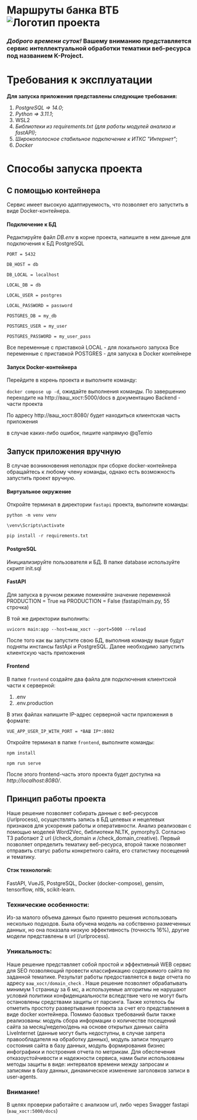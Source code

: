 # Маршруты банка ВТБ ![Логотип проекта](icona.ico)

  ### *Доброго времени суток!* **Вашему вниманию** представляется сервис интеллектуальной обработки тематики веб-ресурса под названием K-Project. ###

# Требования к эксплуатации
**Для запуска приложения представлены следующие требования:**
1) *PostgreSQL => 14.0*;
2) *Python => 3.11.1*;
3) WSL2
4) *Библиотеки из requirements.txt (для работы модулей анализа и fastAPI)*;
5) *Широкополосное стабильное подключение к ИТКС "Интернет"*;
6) *Docker* 

# Способы запуска проекта
## С помощью контейнера
  Сервис имеет высокую адаптируемость, что позволяет его запустить в виде Docker-контейнера.
#### Подключение к БД
  Редактируйте файл *DB.env* в корне проекта, напишите в нем данные для подключения к БД PostgreSQL

`PORT = 5432`

`DB_HOST = db`

`DB_LOCAL = localhost`

`LOCAL_DB = db`

`LOCAL_USER = postgres`

`LOCAL_PASSWORD = password`

`POSTGRES_DB = my_db`

`POSTGRES_USER = my_user`

`POSTGRES_PASSWORD = my_user_pass`

  Все переменные с приставкой LOCAL - для локального запуска
  Все переменные с приставкой POSTGRES - для запуска в Docker контейнере

#### Запуск Docker-контейнера
  Перейдите в корень проекта и выполните команду:
  
  `docker compose up -d`, ожидайте выполнения команды. По завершению переходите на http://ваш_хост:5000/docs в документацию Backend - части проекта

  По адресу http://ваш_хост:8080/ будет находиться клиентская часть приложения

  в случае каких-либо ошибок, пишите напрямую @qTemio
  
## Запуск приложения вручную
  В случае возникновения неполадок при сборке docker-контейнера обращайтесь к любому члену команды, однако есть возможность запустить проект вручную.

#### Виртуальное окружение

Откройте терминал в директории `fastapi` проекта, выполните команды:

```
python -m venv venv

\venv\Scripts\activate

pip install -r requirements.txt
```

#### PostgreSQL

Инициализируйте пользователя и БД.
В папке database используйте скрипт init.sql 

#### FastAPI

Для запуска в ручном режиме поменяйте значение переменной PRODUCTION = True на PRODUCTION = False (fastapi/main.py, 55 строчка)

В той же директории выполнить:

`uvicorn main:app --host=ваш_хост --port=5000 --reload`

После того как вы запустите свою БД, выполнив команду выше будут подняты инстансы fastApi и PostgreSQL. Далее необходимо запустить клиентскую часть приложения

#### Frontend
В папке `frontend` создайте два файла для подключения клиентской части к серверной:

1) .env
2) .env.production
   
В этих файлах напишите IP-адрес серверной части приложения в формате:

`VUE_APP_USER_IP_WITH_PORT = *ВАШ IP*:8082`

Откройте терминал в папке `frontend`, выполните команды:

`npm install`

`npm run serve`

После этого frontend-часть этого проекта будет доступна на *http://localhost:8080/*.

## Принцип работы проекта
Наше решение позволяет собирать данные с веб-ресурсов (/urlprocess), осуществлять запись в БД целевых и нецелевых признаков для ускорения работы и оперативности. Анализ реализован с помощью моделей Word2Vec, библиотеки NLTK, pymorphy3. Согласно ТЗ работают 2 url (/check_domain и /check_domain_creative). Первый позволяет определить тематику веб-ресурса, второй также позволяет отправить статус работы конкретного сайта, его статистику посещений и тематику.
#### Стэк технологий:

FastAPI, VueJS, PostgreSQL, Docker (docker-compose), gensim, tensorflow, nltk, scikit-learn.

### Технические особенности:
Из-за малого объема данных было принято решения использовать несколько подходов. Была обучена модель на собственно размеченных данных, но она показала низкую эффективность (точность 16%), другие модели представлены в url (/urlprocess).  

### Уникальность:

Наше решение представляет собой простой и эффективный WEB сервис для SEO позволяющий провести классификацию содержимого сайта по заданной тематике. Результат работы предоставляется в виде отчета по адресу `ваш_хост/domain_check` . Наше решение позволяет обрабатывать минимум 1 страницу за 6 мс, а используемые алгоритмы не нарушают условий политики конфиденциальности вследствие чего не могут быть остановлены средствами защиты от парсинга. Также хотелось бы отметить простоту развертывания проекта за счет его представления в виде docker контейнера. Помимо базовых требований были также реализованы: модуль сбора информации о количестве посещений сайта за месяц/неделю/день на основе открытых данных сайта LiveInternet (данные могут быть недоступны, в случае запрета правообладателя на обработку данных), модуль записи текущего состояния сайта в базу данных, модуль формирования бизнес инфографики и построения отчета по метрикам. Для обеспечения отказоустойчивости и надежности сервиса, нами были использованы методы защиты в виде: интервалов времени между запросам и записями в базу данных, динамическое изменение заголовков записи в user-agents.

### Внимание!
В целях проверки работайте с анализом url, либо через Swagger fastapi (`ваш_хост:5000/docs`)
